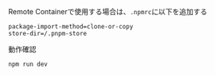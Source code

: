 Remote Containerで使用する場合は、`.npmrc`に以下を追加する

```.npmrc
package-import-method=clone-or-copy
store-dir=/.pnpm-store
```

動作確認
```
npm run dev
```
